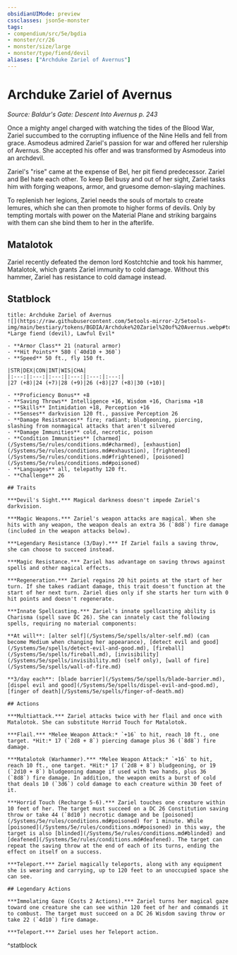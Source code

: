 ```yaml
---
obsidianUIMode: preview
cssclasses: json5e-monster
tags:
- compendium/src/5e/bgdia
- monster/cr/26
- monster/size/large
- monster/type/fiend/devil
aliases: ["Archduke Zariel of Avernus"]
---
```

# Archduke Zariel of Avernus
*Source: Baldur's Gate: Descent Into Avernus p. 243*  

Once a mighty angel charged with watching the tides of the Blood War, Zariel succumbed to the corrupting influence of the Nine Hells and fell from grace. Asmodeus admired Zariel's passion for war and offered her rulership of Avernus. She accepted his offer and was transformed by Asmodeus into an archdevil.

Zariel's "rise" came at the expense of Bel, her pit fiend predecessor. Zariel and Bel hate each other. To keep Bel busy and out of her sight, Zariel tasks him with forging weapons, armor, and gruesome demon-slaying machines.

To replenish her legions, Zariel needs the souls of mortals to create lemures, which she can then promote to higher forms of devils. Only by tempting mortals with power on the Material Plane and striking bargains with them can she bind them to her in the afterlife.

## Matalotok

Zariel recently defeated the demon lord Kostchtchie and took his hammer, Matalotok, which grants Zariel immunity to cold damage. Without this hammer, Zariel has resistance to cold damage instead.

## Statblock

```ad-statblock
title: Archduke Zariel of Avernus
![](https://raw.githubusercontent.com/5etools-mirror-2/5etools-img/main/bestiary/tokens/BGDIA/Archduke%20Zariel%20of%20Avernus.webp#token)
*Large fiend (devil), Lawful Evil*

- **Armor Class** 21 (natural armor)
- **Hit Points** 580 (`40d10 + 360`)
- **Speed** 50 ft., fly 150 ft.

|STR|DEX|CON|INT|WIS|CHA|
|:---:|:---:|:---:|:---:|:---:|:---:|
|27 (+8)|24 (+7)|28 (+9)|26 (+8)|27 (+8)|30 (+10)|

- **Proficiency Bonus** +8
- **Saving Throws** Intelligence +16, Wisdom +16, Charisma +18
- **Skills** Intimidation +18, Perception +16
- **Senses** darkvision 120 ft., passive Perception 26
- **Damage Resistances** fire; radiant; bludgeoning, piercing, slashing from nonmagical attacks that aren't silvered
- **Damage Immunities** cold, necrotic, poison
- **Condition Immunities** [charmed](/Systems/5e/rules/conditions.md#charmed), [exhaustion](/Systems/5e/rules/conditions.md#exhaustion), [frightened](/Systems/5e/rules/conditions.md#frightened), [poisoned](/Systems/5e/rules/conditions.md#poisoned)
- **Languages** all, telepathy 120 ft.
- **Challenge** 26

## Traits

***Devil's Sight.*** Magical darkness doesn't impede Zariel's darkvision.

***Magic Weapons.*** Zariel's weapon attacks are magical. When she hits with any weapon, the weapon deals an extra 36 (`8d8`) fire damage (included in the weapon attacks below).

***Legendary Resistance (3/Day).*** If Zariel fails a saving throw, she can choose to succeed instead.

***Magic Resistance.*** Zariel has advantage on saving throws against spells and other magical effects.

***Regeneration.*** Zariel regains 20 hit points at the start of her turn. If she takes radiant damage, this trait doesn't function at the start of her next turn. Zariel dies only if she starts her turn with 0 hit points and doesn't regenerate.

***Innate Spellcasting.*** Zariel's innate spellcasting ability is Charisma (spell save DC 26). She can innately cast the following spells, requiring no material components:

**At will**: [alter self](/Systems/5e/spells/alter-self.md) (can become Medium when changing her appearance), [detect evil and good](/Systems/5e/spells/detect-evil-and-good.md), [fireball](/Systems/5e/spells/fireball.md), [invisibility](/Systems/5e/spells/invisibility.md) (self only), [wall of fire](/Systems/5e/spells/wall-of-fire.md)

**3/day each**: [blade barrier](/Systems/5e/spells/blade-barrier.md), [dispel evil and good](/Systems/5e/spells/dispel-evil-and-good.md), [finger of death](/Systems/5e/spells/finger-of-death.md)

## Actions

***Multiattack.*** Zariel attacks twice with her flail and once with Matalotok. She can substitute Horrid Touch for Matalotok.

***Flail.*** *Melee Weapon Attack:* `+16` to hit, reach 10 ft., one target. *Hit:* 17 (`2d8 + 8`) piercing damage plus 36 (`8d8`) fire damage.

***Matalotok (Warhammer).*** *Melee Weapon Attack:* `+16` to hit, reach 10 ft., one target. *Hit:* 17 (`2d8 + 8`) bludgeoning, or 19 (`2d10 + 8`) bludgeoning damage if used with two hands, plus 36 (`8d8`) fire damage. In addition, the weapon emits a burst of cold that deals 10 (`3d6`) cold damage to each creature within 30 feet of it.

***Horrid Touch (Recharge 5-6).*** Zariel touches one creature within 10 feet of her. The target must succeed on a DC 26 Constitution saving throw or take 44 (`8d10`) necrotic damage and be [poisoned](/Systems/5e/rules/conditions.md#poisoned) for 1 minute. While [poisoned](/Systems/5e/rules/conditions.md#poisoned) in this way, the target is also [blinded](/Systems/5e/rules/conditions.md#blinded) and [deafened](/Systems/5e/rules/conditions.md#deafened). The target can repeat the saving throw at the end of each of its turns, ending the effect on itself on a success.

***Teleport.*** Zariel magically teleports, along with any equipment she is wearing and carrying, up to 120 feet to an unoccupied space she can see.

## Legendary Actions

***Immolating Gaze (Costs 2 Actions).*** Zariel turns her magical gaze toward one creature she can see within 120 feet of her and commands it to combust. The target must succeed on a DC 26 Wisdom saving throw or take 22 (`4d10`) fire damage.

***Teleport.*** Zariel uses her Teleport action.
```
^statblock